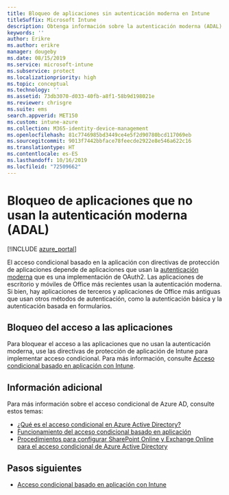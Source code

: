 ```yaml
---
title: Bloqueo de aplicaciones sin autenticación moderna en Intune
titleSuffix: Microsoft Intune
description: Obtenga información sobre la autenticación moderna (ADAL) y de aplicaciones con Microsoft Intune.
keywords: ''
author: Erikre
ms.author: erikre
manager: dougeby
ms.date: 08/15/2019
ms.service: microsoft-intune
ms.subservice: protect
ms.localizationpriority: high
ms.topic: conceptual
ms.technology: ''
ms.assetid: 73db3070-d033-40fb-a8f1-58b9d198021e
ms.reviewer: chrisgre
ms.suite: ems
search.appverid: MET150
ms.custom: intune-azure
ms.collection: M365-identity-device-management
ms.openlocfilehash: 81c7746985bd3449ce4e5f2d90780bcd117069eb
ms.sourcegitcommit: 9013f7442bbface78feecde2922e8e546a622c16
ms.translationtype: HT
ms.contentlocale: es-ES
ms.lasthandoff: 10/16/2019
ms.locfileid: "72509662"
---
```

# <a name="block-apps-that-dont-use-modern-authentication-adal"></a>Bloqueo de aplicaciones que no usan la autenticación moderna (ADAL)

[!INCLUDE [azure_portal](../includes/azure_portal.md)]

El acceso condicional basado en la aplicación con directivas de protección de aplicaciones depende de aplicaciones que usan la [autenticación moderna](https://support.office.com/article/Using-Office-365-modern-authentication-with-Office-clients-776c0036-66fd-41cb-8928-5495c0f9168a) que es una implementación de OAuth2. Las aplicaciones de escritorio y móviles de Office más recientes usan la autenticación moderna. Si bien, hay aplicaciones de terceros y aplicaciones de Office más antiguas que usan otros métodos de autenticación, como la autenticación básica y la autenticación basada en formularios.

## <a name="block-access-to-apps"></a>Bloqueo del acceso a las aplicaciones

Para bloquear el acceso a las aplicaciones que no usan la autenticación moderna, use las directivas de protección de aplicación de Intune para implementar acceso condicional. Para más información, consulte [Acceso condicional basado en aplicación con Intune](app-based-conditional-access-intune.md).

## <a name="additional-information"></a>Información adicional

Para más información sobre el acceso condicional de Azure AD, consulte estos temas:
- [¿Qué es el acceso condicional en Azure Active Directory?](https://docs.microsoft.com/azure/active-directory/conditional-access/overview)
- [Funcionamiento del acceso condicional basado en aplicación](app-based-conditional-access-intune.md#how-app-based-conditional-access-works)
- [Procedimientos para configurar SharePoint Online y Exchange Online para el acceso condicional de Azure Active Directory](https://docs.microsoft.com/azure/active-directory/conditional-access/conditional-access-for-exo-and-spo)

## <a name="next-steps"></a>Pasos siguientes

- [Acceso condicional basado en aplicación con Intune](app-based-conditional-access-intune.md)
